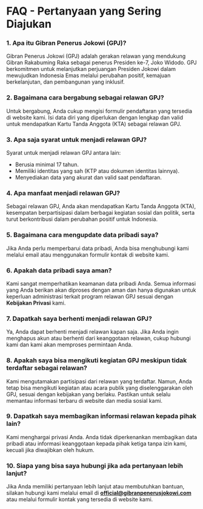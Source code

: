 # FAQ - Pertanyaan yang Sering Diajukan

### 1. Apa itu Gibran Penerus Jokowi (GPJ)?
Gibran Penerus Jokowi (GPJ) adalah gerakan relawan yang mendukung Gibran Rakabuming Raka sebagai penerus Presiden ke-7, Joko Widodo. GPJ berkomitmen untuk melanjutkan perjuangan Presiden Jokowi dalam mewujudkan Indonesia Emas melalui perubahan positif, kemajuan berkelanjutan, dan pembangunan yang inklusif.

### 2. Bagaimana cara bergabung sebagai relawan GPJ?
Untuk bergabung, Anda cukup mengisi formulir pendaftaran yang tersedia di website kami. Isi data diri yang diperlukan dengan lengkap dan valid untuk mendapatkan Kartu Tanda Anggota (KTA) sebagai relawan GPJ.

### 3. Apa saja syarat untuk menjadi relawan GPJ?
Syarat untuk menjadi relawan GPJ antara lain:
- Berusia minimal 17 tahun.
- Memiliki identitas yang sah (KTP atau dokumen identitas lainnya).
- Menyediakan data yang akurat dan valid saat pendaftaran.

### 4. Apa manfaat menjadi relawan GPJ?
Sebagai relawan GPJ, Anda akan mendapatkan Kartu Tanda Anggota (KTA), kesempatan berpartisipasi dalam berbagai kegiatan sosial dan politik, serta turut berkontribusi dalam perubahan positif untuk Indonesia.

### 5. Bagaimana cara mengupdate data pribadi saya?
Jika Anda perlu memperbarui data pribadi, Anda bisa menghubungi kami melalui email atau menggunakan formulir kontak di website kami.

### 6. Apakah data pribadi saya aman?
Kami sangat memperhatikan keamanan data pribadi Anda. Semua informasi yang Anda berikan akan diproses dengan aman dan hanya digunakan untuk keperluan administrasi terkait program relawan GPJ sesuai dengan **Kebijakan Privasi** kami.

### 7. Dapatkah saya berhenti menjadi relawan GPJ?
Ya, Anda dapat berhenti menjadi relawan kapan saja. Jika Anda ingin menghapus akun atau berhenti dari keanggotaan relawan, cukup hubungi kami dan kami akan memproses permintaan Anda.

### 8. Apakah saya bisa mengikuti kegiatan GPJ meskipun tidak terdaftar sebagai relawan?
Kami mengutamakan partisipasi dari relawan yang terdaftar. Namun, Anda tetap bisa mengikuti kegiatan atau acara publik yang diselenggarakan oleh GPJ, sesuai dengan kebijakan yang berlaku. Pastikan untuk selalu memantau informasi terbaru di website dan media sosial kami.

### 9. Dapatkah saya membagikan informasi relawan kepada pihak lain?
Kami menghargai privasi Anda. Anda tidak diperkenankan membagikan data pribadi atau informasi keanggotaan kepada pihak ketiga tanpa izin kami, kecuali jika diwajibkan oleh hukum.

### 10. Siapa yang bisa saya hubungi jika ada pertanyaan lebih lanjut?
Jika Anda memiliki pertanyaan lebih lanjut atau membutuhkan bantuan, silakan hubungi kami melalui email di **official@gibranpenerusjokowi.com** atau melalui formulir kontak yang tersedia di website kami.
